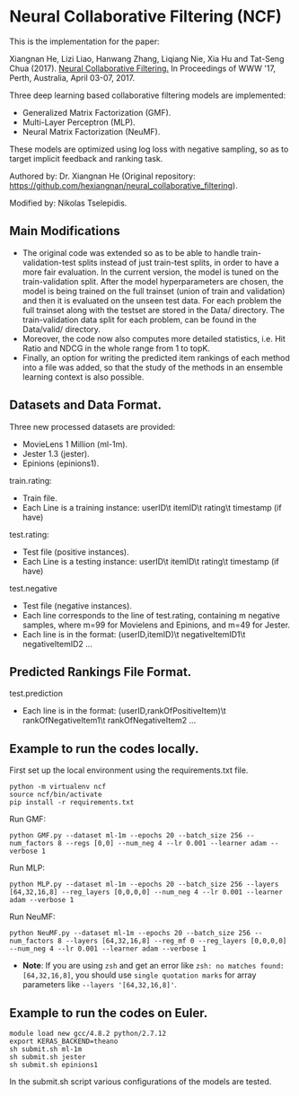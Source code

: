 # Neural Collaborative Filtering (NCF)

This is the implementation for the paper:

Xiangnan He, Lizi Liao, Hanwang Zhang, Liqiang Nie, Xia Hu and Tat-Seng Chua (2017). [Neural Collaborative Filtering.](http://dl.acm.org/citation.cfm?id=3052569) In Proceedings of WWW '17, Perth, Australia, April 03-07, 2017.

Three deep learning based collaborative filtering models are implemented:
- Generalized Matrix Factorization (GMF).
- Multi-Layer Perceptron (MLP).
- Neural Matrix Factorization (NeuMF).

These models are optimized using log loss with negative sampling, so as to target implicit feedback and ranking task. 

Authored by: Dr. Xiangnan He (Original repository: https://github.com/hexiangnan/neural_collaborative_filtering).

Modified by: Nikolas Tselepidis.

## Main Modifications

- The original code was extended so as to be able to handle train-validation-test splits instead of just train-test splits, in order to have a more fair evaluation.
In the current version, the model is tuned on the train-validation split.
After the model hyperparameters are chosen, the model is being trained on the full trainset (union of train and validation) and then it is evaluated on the unseen test data.
For each problem the full trainset along with the testset are stored in the Data/ directory.
The train-validation data split for each problem, can be found in the Data/valid/ directory. 
- Moreover, the code now also computes more detailed statistics, i.e. Hit Ratio and NDCG in the whole range from 1 to topK. 
- Finally, an option for writing the predicted item rankings of each method into a file was added, so that the study of the methods in an ensemble learning context is also possible.

## Datasets and Data Format.

Three new processed datasets are provided:
- MovieLens 1 Million (ml-1m).
- Jester 1.3 (jester).
- Epinions (epinions1).

train.rating:
- Train file.
- Each Line is a training instance: userID\t itemID\t rating\t timestamp (if have)

test.rating:
- Test file (positive instances). 
- Each Line is a testing instance: userID\t itemID\t rating\t timestamp (if have)

test.negative
- Test file (negative instances).
- Each line corresponds to the line of test.rating, containing m negative samples, where m=99 for Movielens and Epinions, and m=49 for Jester. 
- Each line is in the format: (userID,itemID)\t negativeItemID1\t negativeItemID2 ...

## Predicted Rankings File Format.

test.prediction
- Each line is in the format: (userID,rankOfPositiveItem)\t rankOfNegativeItem1\t rankOfNegativeItem2 ...

## Example to run the codes locally.

First set up the local environment using the requirements.txt file.

```
python -m virtualenv ncf
source ncf/bin/activate
pip install -r requirements.txt
```

Run GMF:
```
python GMF.py --dataset ml-1m --epochs 20 --batch_size 256 --num_factors 8 --regs [0,0] --num_neg 4 --lr 0.001 --learner adam --verbose 1
```

Run MLP:
```
python MLP.py --dataset ml-1m --epochs 20 --batch_size 256 --layers [64,32,16,8] --reg_layers [0,0,0,0] --num_neg 4 --lr 0.001 --learner adam --verbose 1
```

Run NeuMF:
```
python NeuMF.py --dataset ml-1m --epochs 20 --batch_size 256 --num_factors 8 --layers [64,32,16,8] --reg_mf 0 --reg_layers [0,0,0,0] --num_neg 4 --lr 0.001 --learner adam --verbose 1
```

* **Note**: If you are using `zsh` and get an error like `zsh: no matches found: [64,32,16,8]`, you should use `single quotation marks` for array parameters like `--layers '[64,32,16,8]'`.

## Example to run the codes on Euler.

```
module load new gcc/4.8.2 python/2.7.12
export KERAS_BACKEND=theano
sh submit.sh ml-1m
sh submit.sh jester
sh submit.sh epinions1
```
In the submit.sh script various configurations of the models are tested.
